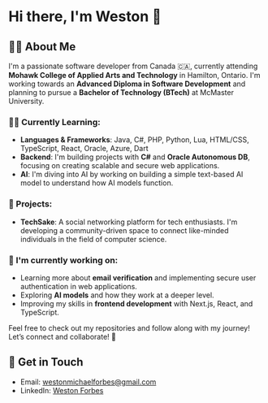# Hi there, I'm Weston 👋

## 👨‍💻 About Me
I'm a passionate software developer from Canada 🇨🇦, currently attending **Mohawk College of Applied Arts and Technology** in Hamilton, Ontario. I'm working towards an **Advanced Diploma in Software Development** and planning to pursue a **Bachelor of Technology (BTech)** at McMaster University.

### 🧑‍🎓 Currently Learning:
- **Languages & Frameworks**: Java, C#, PHP, Python, Lua, HTML/CSS, TypeScript, React, Oracle, Azure, Dart
- **Backend**: I'm building projects with **C#** and **Oracle Autonomous DB**, focusing on creating scalable and secure web applications.
- **AI**: I'm diving into AI by working on building a simple text-based AI model to understand how AI models function.

### 🚀 Projects:
- **TechSake**: A social networking platform for tech enthusiasts. I'm developing a community-driven space to connect like-minded individuals in the field of computer science.

### 🌱 I'm currently working on:
- Learning more about **email verification** and implementing secure user authentication in web applications.
- Exploring **AI models** and how they work at a deeper level.
- Improving my skills in **frontend development** with Next.js, React, and TypeScript.

Feel free to check out my repositories and follow along with my journey! Let’s connect and collaborate! 🚀

## 📧 Get in Touch
- Email: westonmichaelforbes@gmail.com
- LinkedIn: [Weston Forbes](https://www.linkedin.com/in/westonforbes/)